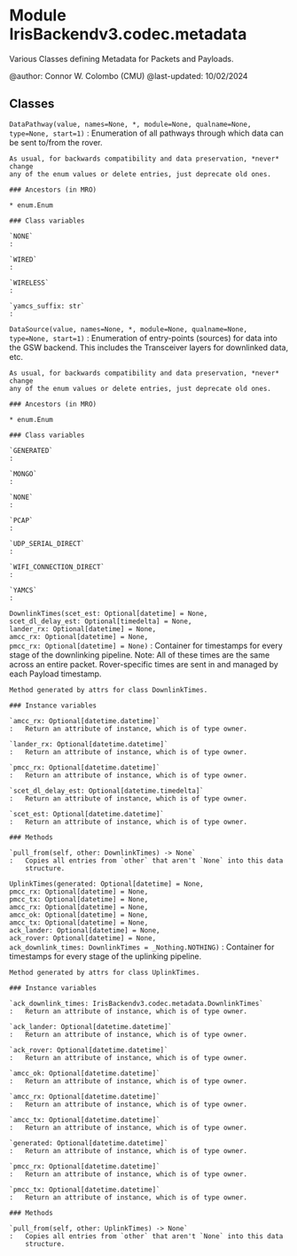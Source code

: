 Module IrisBackendv3.codec.metadata
===================================
Various Classes defining Metadata for Packets and Payloads.

@author: Connor W. Colombo (CMU)
@last-updated: 10/02/2024

Classes
-------

`DataPathway(value, names=None, *, module=None, qualname=None, type=None, start=1)`
:   Enumeration of all pathways through which data can be sent to/from the rover.
    
    As usual, for backwards compatibility and data preservation, *never* change 
    any of the enum values or delete entries, just deprecate old ones.

    ### Ancestors (in MRO)

    * enum.Enum

    ### Class variables

    `NONE`
    :

    `WIRED`
    :

    `WIRELESS`
    :

    `yamcs_suffix: str`
    :

`DataSource(value, names=None, *, module=None, qualname=None, type=None, start=1)`
:   Enumeration of entry-points (sources) for data into the GSW backend.
    This includes the Transceiver layers for downlinked data, etc.
    
    As usual, for backwards compatibility and data preservation, *never* change 
    any of the enum values or delete entries, just deprecate old ones.

    ### Ancestors (in MRO)

    * enum.Enum

    ### Class variables

    `GENERATED`
    :

    `MONGO`
    :

    `NONE`
    :

    `PCAP`
    :

    `UDP_SERIAL_DIRECT`
    :

    `WIFI_CONNECTION_DIRECT`
    :

    `YAMCS`
    :

`DownlinkTimes(scet_est: Optional[datetime] = None, scet_dl_delay_est: Optional[timedelta] = None, lander_rx: Optional[datetime] = None, amcc_rx: Optional[datetime] = None, pmcc_rx: Optional[datetime] = None)`
:   Container for timestamps for every stage of the downlinking pipeline.
    Note: All of these times are the same across an entire packet. 
    Rover-specific times are sent in and managed by each Payload timestamp.
    
    Method generated by attrs for class DownlinkTimes.

    ### Instance variables

    `amcc_rx: Optional[datetime.datetime]`
    :   Return an attribute of instance, which is of type owner.

    `lander_rx: Optional[datetime.datetime]`
    :   Return an attribute of instance, which is of type owner.

    `pmcc_rx: Optional[datetime.datetime]`
    :   Return an attribute of instance, which is of type owner.

    `scet_dl_delay_est: Optional[datetime.timedelta]`
    :   Return an attribute of instance, which is of type owner.

    `scet_est: Optional[datetime.datetime]`
    :   Return an attribute of instance, which is of type owner.

    ### Methods

    `pull_from(self, other: DownlinkTimes) ‑> None`
    :   Copies all entries from `other` that aren't `None` into this data
        structure.

`UplinkTimes(generated: Optional[datetime] = None, pmcc_rx: Optional[datetime] = None, pmcc_tx: Optional[datetime] = None, amcc_rx: Optional[datetime] = None, amcc_ok: Optional[datetime] = None, amcc_tx: Optional[datetime] = None, ack_lander: Optional[datetime] = None, ack_rover: Optional[datetime] = None, ack_downlink_times: DownlinkTimes = _Nothing.NOTHING)`
:   Container for timestamps for every stage of the uplinking pipeline.
    
    Method generated by attrs for class UplinkTimes.

    ### Instance variables

    `ack_downlink_times: IrisBackendv3.codec.metadata.DownlinkTimes`
    :   Return an attribute of instance, which is of type owner.

    `ack_lander: Optional[datetime.datetime]`
    :   Return an attribute of instance, which is of type owner.

    `ack_rover: Optional[datetime.datetime]`
    :   Return an attribute of instance, which is of type owner.

    `amcc_ok: Optional[datetime.datetime]`
    :   Return an attribute of instance, which is of type owner.

    `amcc_rx: Optional[datetime.datetime]`
    :   Return an attribute of instance, which is of type owner.

    `amcc_tx: Optional[datetime.datetime]`
    :   Return an attribute of instance, which is of type owner.

    `generated: Optional[datetime.datetime]`
    :   Return an attribute of instance, which is of type owner.

    `pmcc_rx: Optional[datetime.datetime]`
    :   Return an attribute of instance, which is of type owner.

    `pmcc_tx: Optional[datetime.datetime]`
    :   Return an attribute of instance, which is of type owner.

    ### Methods

    `pull_from(self, other: UplinkTimes) ‑> None`
    :   Copies all entries from `other` that aren't `None` into this data
        structure.